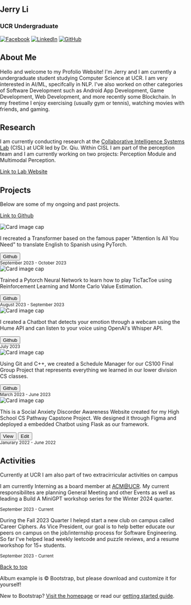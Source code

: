 <html lang="en">
  <head>
    <meta charset="utf-8">
    <meta name="viewport" content="width=device-width, initial-scale=1, shrink-to-fit=no">
    <meta name="description" content="">
    <meta name="author" content="">
    <link rel="icon" href="/docs/4.0/assets/img/favicons/favicon.ico">
    <title>Projects for Bootstrap</title>
    <link rel="canonical" href="https://getbootstrap.com/docs/4.0/examples/album/">
    <!-- Include Bootstrap CSS -->
    <link rel="stylesheet" href="https://maxcdn.bootstrapcdn.com/bootstrap/4.0.0/css/bootstrap.min.css">
    <!-- Custom styles for this template -->
    <link href="styles.css" rel="stylesheet">
    <style>
      body {
        margin: 0;
        padding: 0;
        background-image: url('images/background.jpg');
        background-size: cover; /* or contain, depending on your preference */
        background-attachment: fixed;
      }
    </style>
  </head>
  <body>
    <div>
    <main role="main">
    <section id = "homepage" class="jumbotron text-center">
        <div class="container center">  
          <h1 id = "typewriter-text" class="jumbotron-heading">Jerry Li</h1>
          <h3 class="jumbotron-heading">UCR Undergraduate</h3>
          <div class="social-icons">
            <a href="https://www.instagram.com/jeli.04/" target="_blank"><img src="images/instagram-icon.png" alt="Facebook"></a>
            <a href="https://www.linkedin.com/in/jerryli2025/" target="_blank"><img src="images/linkedin-icon.png" alt="LinkedIn"></a>
            <a href="https://github.com/Jeli04" target="_blank"><img src="images/github-icon.png" alt="GitHub"></a>
            <!-- Add more social media images and links as needed -->
          </div>
          <script src="assets/javascript/main_page.js"></script>
        </div>
    </section>
    <section id = "about" class="jumbotron text-center">
        <div class="container">  
          <h1 class="jumbotron-heading">About Me</h1>
          <p class="lead text-muted">Hello and welcome to my Profolio Website! I'm Jerry and I am currently a undergraduate student studying Computer Science at UCR. I am very interested in AI/ML, specifcally in NLP. I've also worked on other categories of Software Development such as Android App Development, Game Development, Web Development, and more recently some Blockchain. In my freetime I enjoy exercising (usually gym or tennis), watching movies with friends, and gaming.</p>
        </div>
    </section>
      <section id="research" class="jumbotron text-center hidden">
        <div class="container">  
          <h1 class="jumbotron-heading">Research</h1>
          <p class="lead text-muted">I am currently conducting research at the <a href="https://cisl.ucr.edu">Collaborative Intelligence Systems Lab</a> (CISL) at UCR led by Dr. Qiu. Within CISL I am part of the perception team and I am currently working on two projects: Perception Module and Multimodal Perception.</p>
          <p>
            <a href="https://cisl.ucr.edu" class="btn btn-primary my-2">Link to Lab Website</a>
          </p>
        </div>
      </section>
      <section id = "projects" class="jumbotron text-center hidden">
        <div class="container">  
          <h1 class="jumbotron-heading">Projects</h1>
          <p class="lead text-muted">Below are some of my ongoing and past projects.</p>
          <p>
            <a href="https://github.com/Jeli04" class="btn btn-primary my-2">Link to Github</a>
          </p>
        </div>
      </section>
      <div id = "projects-table" class="album py-5 bg-light hidden">
        <div class="container">
          <div class="row">
            <div class="col-md-4">
              <div class="card mb-4 box-shadow">
                <div class="image-container">
                  <img class="card-img-top resized-image" src="images/transformer-architecture.png" alt="Card image cap">
                </div>
                <div class="card-body">
                  <p class="card-text">I recreated a Transformer based on the famous paper "Attention Is All You Need" to translate English to Spanish using PyTorch.</p>
                  <div class="d-flex justify-content-between align-items-center">
                    <div class="btn-group">
                      <a href="https://github.com/Jeli04/transformer-translator" target="_blank">
                        <button type="button" class="btn btn-sm btn-outline-secondary">Github</button>
                      </a>
                    </div>
                    <small class="text-muted">September 2023 - October 2023</small>
                  </div>
                </div>
              </div>
            </div>
            <div class="col-md-4">
              <div class="card mb-4 box-shadow">
                <div class="image-container">
                  <img class="card-img-top resized-image" src="images/tictactoeweb.png" alt="Card image cap">
                </div>
                <div class="card-body">
                  <p class="card-text">Trained a Pytorch Neural Network to learn how to play TicTacToe using Reinforcement Learning and Monte Carlo Value Estimation.</p>
                  <div class="d-flex justify-content-between align-items-center">
                    <div class="btn-group">
                      <a href="https://github.com/Jeli04/TicTacToeNeuralNetwork" target="_blank">
                        <button type="button" class="btn btn-sm btn-outline-secondary">Github</button>
                      </a>
                    </div>
                    <small class="text-muted">August 2023 - September 2023</small>
                  </div>
                </div>
              </div>
            </div>
            <div class="col-md-4">
              <div class="card mb-4 box-shadow">
                <div class="image-container">
                  <img class="card-img-top resized-image" src="images/hume-openai.png" alt="Card image cap">
                </div>
                <div class="card-body">
                  <p class="card-text">I created a Chatbot that detects your emotion through a webcam using the Hume API and can listen to your voice using OpenAI's Whisper API.</p>
                  <div class="d-flex justify-content-between align-items-center">
                    <div class="btn-group">
                      <a href="https://github.com/Jeli04/Simple-Hume-Chatbot" target="_blank">
                        <button type="button" class="btn btn-sm btn-outline-secondary">Github</button>
                      </a>
                    </div>
                    <small class="text-muted">July 2023</small>
                  </div>
                </div>
              </div>
            </div>
            <div class="col-md-4">
              <div class="card mb-4 box-shadow">
                <div class="image-container">
                  <img class="card-img-top resized-image" src="images/currScreenLayout1.png" alt="Card image cap">
                </div>
                <div class="card-body">
                  <p class="card-text">Using Git and C++, we created a Schedule Manager for our CS100 Final Group Project that represents everything we learned in our lower division CS classes.</p>
                  <div class="d-flex justify-content-between align-items-center">
                    <div class="btn-group">
                      <a href="https://github.com/Jeli04/CS100-Final-Project" target="_blank">
                        <button type="button" class="btn btn-sm btn-outline-secondary">Github</button>
                      </a>
                    </div>
                    <small class="text-muted">March 2023 - June 2023</small>
                  </div>
                </div>
              </div>
            </div>
            <div class="col-md-4">
              <div class="card mb-4 box-shadow">
                <img class="card-img-top" data-src="holder.js/100px225?theme=thumb&bg=55595c&fg=eceeef&text=Thumbnail" alt="Card image cap">
                <div class="card-body">
                  <p class="card-text">This is a Social Anxiety Discorder Awareness Website created for my High School CS Pathway Capstone Project. We designed it through Figma and deployed a embedded Chatbot using Flask as our framework.</p>
                  <div class="d-flex justify-content-between align-items-center">
                    <div class="btn-group">
                      <button type="button" class="btn btn-sm btn-outline-secondary">View</button>
                      <button type="button" class="btn btn-sm btn-outline-secondary">Edit</button>
                    </div>
                    <small class="text-muted">Janurary 2022 - June 2022</small>
                  </div>
                </div>
              </div>
            </div>
          </div>
        </div>
      </div>
    <section id = "activities" class="jumbotron text-center">
      <div class="container">  
        <h1 class="jumbotron-heading">Activities</h1>
        <p class="lead text-muted">Currently at UCR I am also part of two extracirricular activities on campus</p>
      </div>
    </section>
      <div class="row mx-auto text-center">
        <div class="col-md-4">
          <div class="card mb-4 box-shadow">
            <div class="card-body">
              <p class="card-text">I am currently Interning as a board member at <a href="https://acm.cs.ucr.edu">ACM@UCR</a>. My current responsibilites are planning General Meeting and other Events as well as leading a Build A MiniGPT workshop series for the Winter 2024 quarter.</p>
              <div class="d-flex justify-content-between align-items-center">
                <small class="text-muted">September 2023 - Current</small>
              </div>
            </div>
          </div>
        </div>
        <div class="col-md-4">
          <div class="card mb-4 box-shadow">
            <div class="card-body">
              <p class="card-text">During the Fall 2023 Quarter I helepd start a new club on campus called Career Ciphers. As Vice President, our goal is to help better educate our peers on campus on the job/internship process for Software Engineering. So far I've helped lead weekly leetcode and puzzle reviews, and a resume workshop for 15+ students.</p>
              <div class="d-flex justify-content-between align-items-center">
                <small class="text-muted">September 2023 - Current</small>
              </div>
            </div>
          </div>
        </div>
      </div>
    </main>
    <footer class="text-muted">
      <div class="container">
        <p class="float-right">
          <a href="#">Back to top</a>
        </p>
        <p>Album example is &copy; Bootstrap, but please download and customize it for yourself!</p>
        <p>New to Bootstrap? <a href="../../">Visit the homepage</a> or read our <a href="../../getting-started/">getting started guide</a>.</p>
      </div>
    </footer>
    <!-- Bootstrap core JavaScript
    ================================================== -->
    <!-- Placed at the end of the document so the pages load faster -->
    <script src="https://code.jquery.com/jquery-3.2.1.slim.min.js" integrity="sha384-KJ3o2DKtIkvYIK3UENzmM7KCkRr/rE9/Qpg6aAZGJwFDMVNA/GpGFF93hXpG5KkN" crossorigin="anonymous"></script>
    <script>window.jQuery || document.write('<script src="../../assets/js/vendor/jquery-slim.min.js"><\/script>')</script>
    <script src="../../assets/js/vendor/popper.min.js"></script>
    <script src="../../dist/js/bootstrap.min.js"></script>
    <script src="../../assets/js/vendor/holder.min.js"></script>
    <script src="assets/javascript/main_page.js"></script>
  </body>
</html>